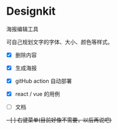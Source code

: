 # Designkit

海报编辑工具

可自己规划文字的字体、大小、颜色等样式。

- [x] 删除内容

- [x] 生成海报

- [x] gitHub action 自动部署

- [x] react / vue 的用例

- [ ] 文档

~~- [ ] 右键菜单(目前好像不需要，以后再说吧)~~

